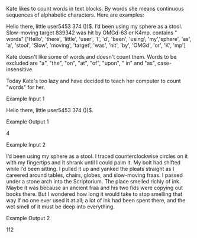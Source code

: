 Kate likes to count words in text blocks. By words she means continuous sequences of alphabetic characters. Here are
examples:

Hello there, little user5453 374 ())$. I’d been using my sphere as a stool. Slow-moving target 839342 was hit by OMGd-63
or K4mp. contains "
words" ['Hello', 'there', 'little', 'user', 'I', 'd', 'been', 'using', 'my','sphere', 'as', 'a', 'stool', 'Slow', 'moving', 'target', 'was', 'hit', 'by', 'OMGd', 'or', 'K', 'mp']

Kate doesn't like some of words and doesn't count them. Words to be excluded are "a", "the", "on", "at", "of", "upon", "
in" and "as", case-insensitive.

Today Kate's too lazy and have decided to teach her computer to count "words" for her.

Example Input 1

Hello there, little user5453 374 ())$.

Example Output 1

4

Example Input 2

I’d been using my sphere as a stool. I traced counterclockwise circles on it with my fingertips and it shrank until I
could palm it. My bolt had shifted while I’d been sitting. I pulled it up and yanked the pleats straight as I careered
around tables, chairs, globes, and slow-moving fraas. I passed under a stone arch into the Scriptorium. The place
smelled richly of ink. Maybe it was because an ancient fraa and his two fids were copying out books there. But I
wondered how long it would take to stop smelling that way if no one ever used it at all; a lot of ink had been spent
there, and the wet smell of it must be deep into everything.

Example Output 2

112


